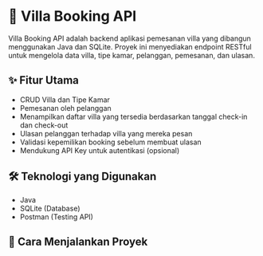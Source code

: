 # 🏡 Villa Booking API

Villa Booking API adalah backend aplikasi pemesanan villa yang dibangun menggunakan Java dan SQLite. Proyek ini menyediakan endpoint RESTful untuk mengelola data villa, tipe kamar, pelanggan, pemesanan, dan ulasan.

## ✨ Fitur Utama

- CRUD Villa dan Tipe Kamar
- Pemesanan oleh pelanggan
- Menampilkan daftar villa yang tersedia berdasarkan tanggal check-in dan check-out
- Ulasan pelanggan terhadap villa yang mereka pesan
- Validasi kepemilikan booking sebelum membuat ulasan
- Mendukung API Key untuk autentikasi (opsional)

## 🛠 Teknologi yang Digunakan

- Java
- SQLite (Database)
- Postman (Testing API)

## 🚀 Cara Menjalankan Proyek
